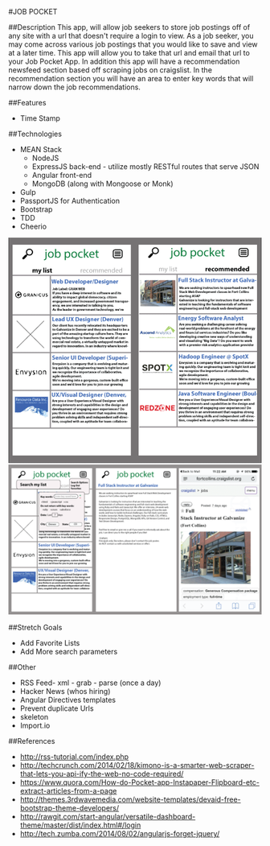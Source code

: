 #JOB POCKET

##Description
This app, will allow job seekers to store job postings off of any site with a url that doesn't require a login to view. As a job seeker, you may come across various job postings that you would like to save and view at a later time. This app will allow you to take that url and email that url to your Job Pocket App. In addition this app will have a recommendation newsfeed section based off scraping jobs on craigslist. In the recommendation section you will have an area to enter key words that will narrow down the job recommendations.

##Features
- Time Stamp

##Technologies
- MEAN Stack
  - NodeJS
  - ExpressJS back-end - utilize mostly RESTful routes that serve JSON
  - Angular front-end
  - MongoDB (along with Mongoose or Monk)
- Gulp
- PassportJS for Authentication
- Bootstrap
- TDD
- Cheerio

![alt text](client/images/job_pocket_2_side.png "Job Pocket")
![alt text](client/images/Job_Pocket_strip.png "Job Pocket")

##Stretch Goals
- Add Favorite Lists
- Add More search parameters

##Other
- RSS Feed- xml - grab - parse (once a day)
- Hacker News (whos hiring)
- Angular Directives templates
- Prevent duplicate Urls
- skeleton
- Import.io

##References
- http://rss-tutorial.com/index.php
- http://techcrunch.com/2014/02/18/kimono-is-a-smarter-web-scraper-that-lets-you-api-ify-the-web-no-code-required/
- https://www.quora.com/How-do-Pocket-app-Instapaper-Flipboard-etc-extract-articles-from-a-page
- http://themes.3rdwavemedia.com/website-templates/devaid-free-bootstrap-theme-developers/
- http://rawgit.com/start-angular/versatile-dashboard-theme/master/dist/index.html#/login
- http://tech.zumba.com/2014/08/02/angularjs-forget-jquery/
